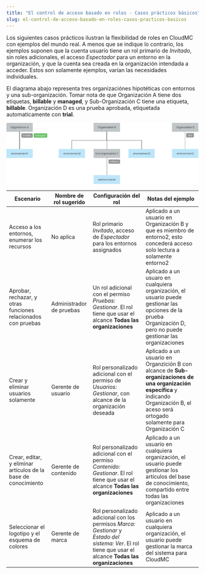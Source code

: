 ```yaml
---
title: "El control de acceso basado en roles - Casos prácticos básicos"
slug: el-control-de-acceso-basado-en-roles-casos-practicos-basicos
---
```



Los siguientes casos prácticos ilustran la flexibilidad de roles en CloudMC con ejemplos del mundo real.  A menos que se indique lo contrario, los ejemplos suponen que la cuenta usuario tiene un rol primario de *Invitado*, sin roles adicionales, el acceso *Espectador* para un entorno en la organización, y que la cuenta sea creada en la organización intendada a acceder.  Estos son solamente ejemplos, varian las necesidades individuales.

El diagrama abajo representa tres organizaciónes hipotéticas con entornos y una sub-organización.  Tomar nota de que Organización A tiene dos etiquetas, **billable** y **managed**, y Sub-Organización C tiene una etiqueta, **billable**.  Organización D es una prueba aprobada, etiquetada automaticamente con **trial**.

![use cases diagram](../../assets/rbac-use-cases-trial-en.png)

| Escenario | Nombre de rol sugerido | Configuración del rol | Notas del ejemplo |
| --- | --- | --- | --- |
| Acceso a los entornos, enumerar los recursos | No aplica | Rol primario *Invitado*, acceso de *Espectador* para los entornos assignados | Aplicado a un usuario en Organización B y que es miembro de entorno2, esto concederá acceso solo lectura a solamente entorno2 |
| Aprobar, rechazar, y otras funciones relacionados con pruebas | Administrador de pruebas | Un rol adicional con el permiso *Pruebas: Gestionar*.  El rol tiene que usar el alcance **Todas las organizaciones** | Aplicado a un usuaro en cualquiera organización, el usuario puede gestionar las opciones de la prueba Organización D, pero no puede gestionar las organizaciones |
| Crear y eliminar usuarios solamente | Gerente de usuario | Rol personalizado adicional con el permiso de *Usuarios: Gestionar*, con alcance de la organización deseada | Aplicado a un usuario en Organzición B con alcance de **Sub-organizaciones de una organización específica** y indicando Organización B, el aceso será ortogado solamente para Organización C |
| Crear, editar, y eliminar artículos de la base de conocimiento | Gerente de contenido | Rol personalizado adicional con el permiso *Contenido: Gestionar*.  El rol tiene que usar el alcance **Todas las organizaciones** | Aplicado a un usuario en cualquiera organización, el usuario puede gestionar los artículos del base de conocimiento, compartido entre todas las organizaciones |
| Seleccionar el logotipo y el esquema de colores | Gerente de marca | Rol personalizado adicional con los permisos *Marca: Gestionar* y *Estado del sistema: Ver*.  El rol tiene que usar el alcance **Todas las organizaciones** | Aplicado a un usuario en cualquiera organización, el usuario puede gestionar la marca del sistema para CloudMC |
